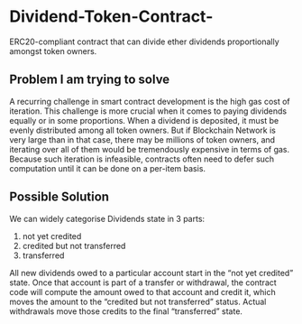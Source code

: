 # Dividend-Token-Contract-
ERC20-compliant contract that can divide ether dividends proportionally amongst token owners.

## Problem I am trying to solve
A recurring challenge in smart contract development is the high gas cost of iteration. This challenge is more crucial when it comes to paying dividends equally or in some proportions. When a dividend is deposited, it must be evenly distributed among all token owners. But if Blockchain Network is very large than in that case, there may be millions of token owners, and iterating over all of them would be tremendously expensive in terms of gas. Because such iteration is infeasible, contracts often need to defer such computation until it can be done on a per-item basis.

## Possible Solution
We can widely categorise Dividends state in 3 parts:
1. not yet credited
2. credited but not transferred
3. transferred


All new dividends owed to a particular account start in the “not yet credited” state. Once that account is part of a transfer or withdrawal, the contract code will compute the amount owed to that account and credit it, which moves the amount to the “credited but not transferred” status. Actual withdrawals move those credits to the final “transferred” state.



